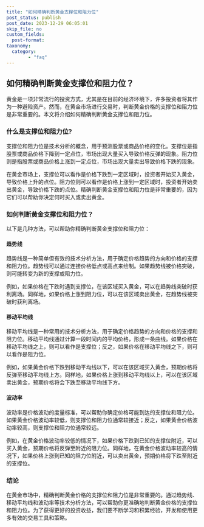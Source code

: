 ```yaml
---
title: "如何精确判断黄金支撑位和阻力位"
post_status: publish
post_date: 2023-12-29 06:05:01
skip_file: no
custom_fields: 
  post-format: 
taxonomy:
  category:
        - "faq"
---
```


## 如何精确判断黄金支撑位和阻力位？

黄金是一项非常流行的投资方式，尤其是在目前的经济环境下，许多投资者将其作为一种避险资产。然而，在黄金市场进行交易时，判断黄金价格的支撑位和阻力位是非常重要的。本文将介绍如何精确判断黄金支撑位和阻力位。

### 什么是支撑位和阻力位?

支撑位和阻力位是技术分析的概念，用于预测股票或商品价格的变化。支撑位是指股票或商品价格下降到一定点位，市场出现大量买入导致价格反弹的现象。阻力位则是指股票或商品价格上涨到一定点位，市场出现大量卖出导致价格下跌的现象。

在黄金市场上，支撑位可以看作是价格下跌到一定区域时，投资者开始买入黄金，导致价格上升的点位。阻力位则可以看作是价格上涨到一定区域时，投资者开始卖出黄金，导致价格下跌的点位。精确判断黄金支撑位和阻力位是非常重要的，因为它们可以帮助你决定何时买入或卖出黄金。

### 如何判断黄金支撑位和阻力位？

以下是几种方法，可以帮助你精确判断黄金支撑位和阻力位：

#### 趋势线

趋势线是一种简单但有效的技术分析方法，用于确定价格趋势的方向和价格的支撑和阻力位。趋势线可以通过连接价格低点或高点来绘制。如果趋势线被价格突破，则可能转变为新的支撑或阻力位。

例如，如果价格在下跌时遇到支撑位，在该区域买入黄金，可以在趋势线突破时获利离场。同样地，如果价格上涨到阻力位，可以在该区域卖出黄金，在趋势线被突破时获利离场。

#### 移动平均线

移动平均线是一种常用的技术分析方法，用于确定价格趋势的方向和价格的支撑和阻力位。移动平均线通过计算一段时间内的平均价格，形成一条曲线。如果价格在移动平均线之上，则可以看作是支撑位；反之，如果价格在移动平均线之下，则可以看作是阻力位。

例如，如果黄金价格下跌到移动平均线以下，可以在该区域买入黄金，预期价格将反弹至移动平均线上方。同样地，如果价格上涨到移动平均线以上，可以在该区域卖出黄金，预期价格将会下跌至移动平均线下方。

#### 波动率

波动率是价格波动的度量标准，可以帮助你确定价格可能到达的支撑位和阻力位。如果黄金价格波动率较低，则支撑位和阻力位通常较接近；反之，如果黄金价格波动率较高，则支撑位和阻力位通常较远。

例如，在黄金价格波动率较低的情况下，如果价格下跌到已知的支撑位附近，可以买入黄金，预期价格将反弹至附近的阻力位。同样地，在黄金价格波动率较高的情况下，如果价格上涨到已知的阻力位附近，可以卖出黄金，预期价格将下跌至附近的支撑位。

### 结论

在黄金市场中，精确判断黄金价格的支撑位和阻力位是非常重要的。通过趋势线、移动平均线和波动率等技术分析方法，可以帮助你更准确地判断黄金价格的支撑位和阻力位。为了获得更好的投资收益，我们要不断学习和积累经验，开发和使用更多有效的交易工具和策略。
